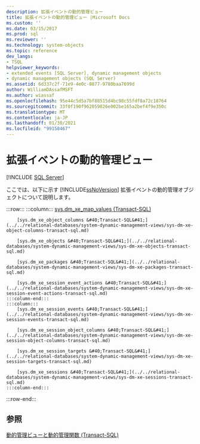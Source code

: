 ```yaml
---
description: 拡張イベントの動的管理ビュー
title: 拡張イベントの動的管理ビュー |Microsoft Docs
ms.custom: ''
ms.date: 03/15/2017
ms.prod: sql
ms.reviewer: ''
ms.technology: system-objects
ms.topic: reference
dev_langs:
- TSQL
helpviewer_keywords:
- extended events [SQL Server], dynamic management objects
- dynamic management objects (SQL Server)
ms.assetid: 6d337c2f-71e9-4e0c-8877-9780baa7699d
author: WilliamDAssafMSFT
ms.author: wiassaf
ms.openlocfilehash: 95e44c5d5a7bf88515d4bc98c55fdf8a72c18764
ms.sourcegitcommit: 33f0f190f962059826e002be165a2bef4f9e350c
ms.translationtype: MT
ms.contentlocale: ja-JP
ms.lasthandoff: 01/30/2021
ms.locfileid: "99158467"
---
```

# <a name="extended-events-dynamic-management-views"></a>拡張イベントの動的管理ビュー
[!INCLUDE [SQL Server](../../includes/applies-to-version/sqlserver.md)]

  ここでは、以下に示す [!INCLUDE[ssNoVersion](../../includes/ssnoversion-md.md)] 拡張イベントの動的管理オブジェクトについて説明します。  

:::row:::
    :::column:::
        [sys.dm_xe_map_values &#40;Transact-SQL&#41;](../../relational-databases/system-dynamic-management-views/sys-dm-xe-map-values-transact-sql.md)

        [sys.dm_xe_object_columns &#40;Transact-SQL&#41;](../../relational-databases/system-dynamic-management-views/sys-dm-xe-object-columns-transact-sql.md)

        [sys.dm_xe_objects &#40;Transact-SQL&#41;](../../relational-databases/system-dynamic-management-views/sys-dm-xe-objects-transact-sql.md)

        [sys.dm_xe_packages &#40;Transact-SQL&#41;](../../relational-databases/system-dynamic-management-views/sys-dm-xe-packages-transact-sql.md)

        [sys.dm_xe_session_event_actions &#40;Transact-SQL&#41;](../../relational-databases/system-dynamic-management-views/sys-dm-xe-session-event-actions-transact-sql.md)
    :::column-end:::
    :::column:::
        [sys.dm_xe_session_events &#40;Transact-SQL&#41;](../../relational-databases/system-dynamic-management-views/sys-dm-xe-session-events-transact-sql.md)

        [sys.dm_xe_session_object_columns &#40;Transact-SQL&#41;](../../relational-databases/system-dynamic-management-views/sys-dm-xe-session-object-columns-transact-sql.md)

        [sys.dm_xe_session_targets &#40;Transact-SQL&#41;](../../relational-databases/system-dynamic-management-views/sys-dm-xe-session-targets-transact-sql.md)

        [sys.dm_xe_sessions &#40;Transact-SQL&#41;](../../relational-databases/system-dynamic-management-views/sys-dm-xe-sessions-transact-sql.md)
    :::column-end:::
:::row-end:::

## <a name="see-also"></a>参照  
 [動的管理ビューと動的管理関数 &#40;Transact-SQL&#41;](~/relational-databases/system-dynamic-management-views/system-dynamic-management-views.md)  
  
  
